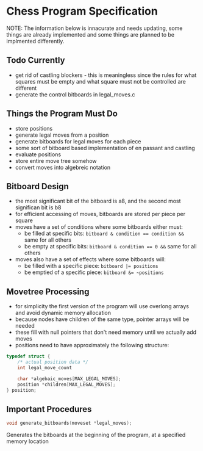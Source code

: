 # Chess Program Specification

NOTE: The information below is innacurate and needs updating, some things are already implemented and some things are planned to be implmented differently.

## Todo Currently
* get rid of castling blockers - this is meaningless since the rules for what squares must be empty and what square must not be controlled are different
* generate the control bitboards in legal_moves.c

## Things the Program Must Do
* store positions
* generate legal moves from a position
* generate bitboards for legal moves for each piece
* some sort of bitboard based implementation of en passant and castling
* evaluate positions
* store entire move tree somehow
* convert moves into algebreic notation

## Bitboard Design
* the most significant bit of the bitboard is a8, and the second most significan bit is b8
* for efficient accessing of moves, bitboards are stored per piece per square
* moves have a set of conditions where some bitboards either must:
  * be filled at specific bits: `bitboard & condition == condition &&` same for all others
  * be empty at specific bits: `bitboard & condition == 0 &&` same for all others
* moves also have a set of effects where some bitboards will:
  * be filled with a specific piece: `bitboard |= positions`
  * be emptied of a specific piece: `bitboard &= ~positions`

## Movetree Processing
* for simplicity the first version of the program will use overlong arrays and avoid dynamic memory allocation
* because nodes have children of the same type, pointer arrays will be needed
* these fill with null pointers that don't need memory until we actually add moves
* positions need to have approximately the following structure:
```C
typedef struct {
    /* actual position data */
    int legal_move_count

    char *algebaic_moves[MAX_LEGAL_MOVES];
    position *children[MAX_LEGAL_MOVES];
} position;
```

## Important Procedures
```C
void generate_bitboards(moveset *legal_moves);
```
Generates the bitboards at the beginning of the program, at a specified memory location

